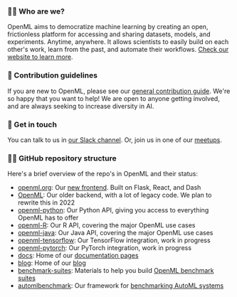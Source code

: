 ### 🙋‍♀️ Who are we?
OpenML aims to democratize machine learning by creating an open, frictionless platform for accessing and sharing datasets, models, and experiments. Anytime, anywhere. It allows scientists to easily build on each other's work, learn from the past, and automate their workflows. [Check our website to learn more](https://new.openml.org/).

### 🌈 Contribution guidelines
If you are new to OpenML, please see our [general contribution guide](https://new.openml.org/contribute#help). We're so happy that you want to help!
We are open to anyone getting involved, and are always seeking to increase diversity in AI.

### 🍿 Get in touch
You can talk to us in [our Slack channel](https://join.slack.com/t/openml/shared_invite/enQtODg4NjgzNTE4NjU3LTYwZDFhNzQ5NmE0NjIyNmM3NDMyMjFkZDQ0YWZkYWYxMTIxODFmMDhhMTUzMGYzMmM4NjIzYTZlYjBkOGE5MTQ).
Or, join us in one of our [meetups](https://new.openml.org/meet).

### 👩‍💻 GitHub repository structure
Here's a brief overview of the repo's in OpenML and their status:

* [openml.org](https://github.com/openml/openml.org): Our [new frontend](https://new.openml.org/). Built on Flask, React, and Dash
* [OpenML](https://github.com/openml/OpenML): Our older backend, with a lot of legacy code. We plan to rewrite this in 2022
* [openml-python](https://github.com/openml/openml-python): Our Python API, giving you access to everything OpenML has to offer
* [openml-R](https://github.com/openml/openml-R): Our R API, covering the major OpenML use cases
* [openml-java](https://github.com/openml/openml-java): Our Java API, covering the major OpenML use cases
* [openml-tensorflow](https://github.com/openml/openml-tensorflow): Our TensorFlow integration, work in progress
* [openml-pytorch](https://github.com/openml/openml-pytorch): Our PyTorch integration, work in progress
* [docs](https://github.com/openml/docs): Home of our [documentation pages](https://docs.openml.org/)
* [blog](https://github.com/openml/blog): Home of our [blog](http://blog.openml.org/)
* [benchmark-suites](https://github.com/openml/benchmark-suites): Materials to help you build [OpenML benchmark suites](https://docs.openml.org/benchmark/)
* [automlbenchmark](https://github.com/openml/automlbenchmark): Our framework for [benchmarking AutoML systems](https://openml.github.io/automlbenchmark/)








